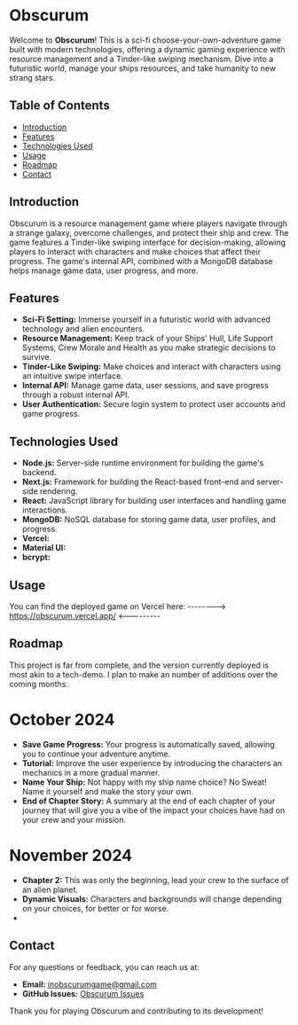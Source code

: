 # Obscurum

Welcome to **Obscurum**! This is a sci-fi choose-your-own-adventure game built with modern technologies, offering a dynamic gaming experience with resource management and a Tinder-like swiping mechanism. Dive into a futuristic world, manage your ships resources, and take humanity to new strang stars.

## Table of Contents

- [Introduction](#introduction)
- [Features](#features)
- [Technologies Used](#technologies-used)
- [Usage](#usage)
- [Roadmap](#Roadmap)
- [Contact](#contact)

## Introduction

Obscurum is a resource management game where players navigate through a strange galaxy, overcome challenges, and protect their ship and crew. The game features a Tinder-like swiping interface for decision-making, allowing players to interact with characters and make choices that affect their progress. The game's internal API, combined with a MongoDB database helps manage game data, user progress, and more.

## Features

- **Sci-Fi Setting:** Immerse yourself in a futuristic world with advanced technology and alien encounters.
- **Resource Management:** Keep track of your Ships' Hull, Life Support Systems, Crew Morale and Health as you make strategic decisions to survive.
- **Tinder-Like Swiping:** Make choices and interact with characters using an intuitive swipe interface.
- **Internal API:** Manage game data, user sessions, and save progress through a robust internal API.
- **User Authentication:** Secure login system to protect user accounts and game progress.

## Technologies Used

- **Node.js:** Server-side runtime environment for building the game's backend.
- **Next.js:** Framework for building the React-based front-end and server-side rendering.
- **React:** JavaScript library for building user interfaces and handling game interactions.
- **MongoDB:** NoSQL database for storing game data, user profiles, and progress.
- **Vercel:**
- **Material UI:**
- **bcrypt:**

## Usage

You can find the deployed game on Vercel here:   --------> https://obscurum.vercel.app/ <---------

## Roadmap

This project is far from complete, and the version currently deployed is most akin to a tech-demo. I plan to make an number of additions over the coming months.

# October 2024
- **Save Game Progress:** Your progress is automatically saved, allowing you to continue your adventure anytime.
- **Tutorial:** Improve the user experience by introducing the characters an mechanics in a more gradual manner.
- **Name Your Ship:** Not happy with my ship name choice? No Sweat! Name it yourself and make the story your own.
- **End of Chapter Story:** A summary at the end of each chapter of your journey that will give you a vibe of the impact your choices have had on your crew and your mission.

# November 2024
- **Chapter 2:** This was only the beginning, lead your crew to the surface of an alien planet.
- **Dynamic Visuals:** Characters and backgrounds will change depending on your choices, for better or for worse.
- 

## Contact

For any questions or feedback, you can reach us at:

- **Email:** inobscurumgame@gmail.com
- **GitHub Issues:** [Obscurum Issues](https://github.com/yourusername/obscurum/issues)

Thank you for playing Obscurum and contributing to its development!
